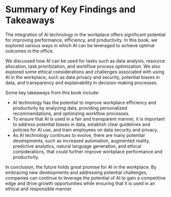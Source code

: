 Summary of Key Findings and Takeaways
=================================================

The integration of AI technology in the workplace offers significant potential for improving performance, efficiency, and productivity. In this book, we explored various ways in which AI can be leveraged to achieve optimal outcomes in the office.

We discussed how AI can be used for tasks such as data analysis, resource allocation, task prioritization, and workflow process optimization. We also explored some ethical considerations and challenges associated with using AI in the workplace, such as data privacy and security, potential biases in data, and transparency and explainability in decision-making processes.

Some key takeaways from this book include:

* AI technology has the potential to improve workplace efficiency and productivity by analyzing data, providing personalized recommendations, and optimizing workflow processes.
* To ensure that AI is used in a fair and transparent manner, it is important to address potential biases in data, establish clear guidelines and policies for AI use, and train employees on data security and privacy.
* As AI technology continues to evolve, there are many potential developments, such as increased automation, augmented reality, predictive analytics, natural language generation, and ethical considerations, that could further improve workplace performance and productivity.

In conclusion, the future holds great promise for AI in the workplace. By embracing new developments and addressing potential challenges, companies can continue to leverage the potential of AI to gain a competitive edge and drive growth opportunities while ensuring that it is used in an ethical and responsible manner.
